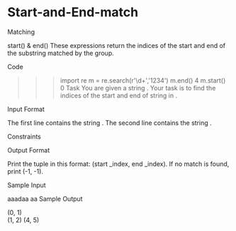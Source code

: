 # Start-and-End-match
Matching

start() & end()
These expressions return the indices of the start and end of the substring matched by the group.

Code

>>> import re
>>> m = re.search(r'\d+','1234')
>>> m.end()
4
>>> m.start()
0
Task
You are given a string .
Your task is to find the indices of the start and end of string  in .

Input Format

The first line contains the string .
The second line contains the string .

Constraints



Output Format

Print the tuple in this format: (start _index, end _index).
If no match is found, print (-1, -1).

Sample Input

aaadaa
aa
Sample Output

(0, 1)  
(1, 2)
(4, 5)
